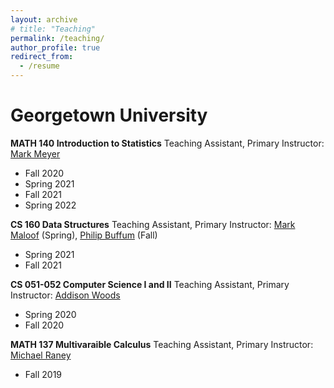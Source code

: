 ```yaml
---
layout: archive
# title: "Teaching"
permalink: /teaching/
author_profile: true
redirect_from:
  - /resume
---
```


Georgetown University
=====

**MATH 140 Introduction to Statistics**
Teaching Assistant, Primary Instructor: [Mark Meyer](https://gufaculty360.georgetown.edu/s/contact/00336000014SZmuAAG/mark-meyer)
  * Fall 2020
  * Spring 2021
  * Fall 2021
  * Spring 2022

**CS 160 Data Structures**
Teaching Assistant, Primary Instructor: [Mark Maloof](https://people.cs.georgetown.edu/~maloof/) (Spring), [Philip Buffum](https://gufaculty360.georgetown.edu/s/contact/0033600001oA3GjAAK/philip-buffum) (Fall)
  * Spring 2021
  * Fall 2021

**CS 051-052 Computer Science I and II**
Teaching Assistant, Primary Instructor: [Addison Woods](https://people.cs.georgetown.edu/~addison/)
  * Spring 2020
  * Fall 2020

**MATH 137 Multivaraible Calculus**
Teaching Assistant, Primary Instructor: [Michael Raney](https://gufaculty360.georgetown.edu/s/contact/00336000014Rjq8AAC/michael-raney)
  * Fall 2019